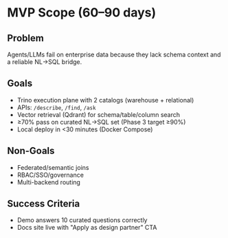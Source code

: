 # MVP Scope (60–90 days)

## Problem
Agents/LLMs fail on enterprise data because they lack schema context and a reliable NL→SQL bridge.

## Goals
- Trino execution plane with 2 catalogs (warehouse + relational)
- APIs: `/describe`, `/find`, `/ask`
- Vector retrieval (Qdrant) for schema/table/column search
- ≥70% pass on curated NL→SQL set (Phase 3 target ≥90%)
- Local deploy in \<30 minutes (Docker Compose)

## Non-Goals
- Federated/semantic joins
- RBAC/SSO/governance
- Multi-backend routing

## Success Criteria
- Demo answers 10 curated questions correctly
- Docs site live with "Apply as design partner" CTA
